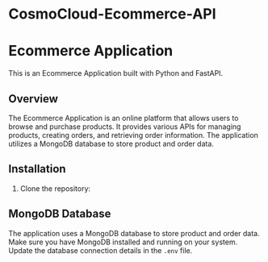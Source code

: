 # CosmoCloud-Ecommerce-API

# Ecommerce Application

This is an Ecommerce Application built with Python and FastAPI.

## Overview

The Ecommerce Application is an online platform that allows users to browse and purchase products. It provides various APIs for managing products, creating orders, and retrieving order information. The application utilizes a MongoDB database to store product and order data.

## Installation

1. Clone the repository:


## MongoDB Database

The application uses a MongoDB database to store product and order data. Make sure you have MongoDB installed and running on your system. Update the database connection details in the `.env` file.
